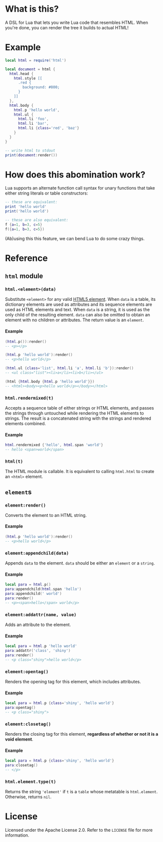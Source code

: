 # What is this?

A DSL for Lua that lets you write Lua code that resembles HTML. When you're
done, you can render the tree it builds to actual HTML!

# Example

```lua
local html = require('html')

local document = html {
  html.head {
    html.style [[
      .red {
        background: #800;
      }
    ]]
  },
  html.body {
    html.p 'hello world',
    html.ul {
      html.li 'foo',
      html.li 'bar',
      html.li {class='red', 'baz'}
    }
  }
}

-- write html to stdout
print(document:render())
```

# How does this abomination work?

Lua supports an alternate function call syntax for unary functions that take
either string literals or table constructors:

```lua
-- these are equivalent:
print 'hello world'
print('hello world')

-- these are also equivalent:
f {a=1, b=3, c=5}
f({a=1, b=3, c=5})
```

(Ab)using this this feature, we can bend Lua to do some crazy things.

# Reference
## `html` module
### `html.<element>(data)`

Substitute `<element>` for any valid [HTML5
element](http://www.w3.org/TR/html5/). When `data` is a table, its dictionary
elements are used as attributes and its sequence elements are used as HTML
elements and text. When `data` is a string, it is used as the only child of the
resulting element. `data` can also be omitted to obtain an element with no
children or attributes. The return value is an `element`.

#### Example

```lua
(html.p()):render()
-- <p></p>

(html.p 'hello world'):render()
-- <p>hello world</p>

(html.ul {class='list', html.li 'a', html.li 'b'}):render()
-- <ul class="list"><li>a</li><li>b</li></ul>
```

```lua
(html {html.body {html.p 'hello world'}})
-- <html><body><p>hello world</p></body></html>
```

### `html.rendermixed(t)`

Accepts a sequence table of either strings or HTML elements, and passes the
strings through untouched while rendering the HTML elements to strings. The
result is a concatenated string with the strings and rendered elements
combined.

#### Example

```lua
html.rendermixed {'hello', html.span 'world'}
-- hello <span>world</span>
```

### `html(t)`

The HTML module is callable. It is equivalent to calling `html.html` to create
an `<html>` element.

## `element`s
### `element:render()`

Converts the element to an HTML string.

#### Example

```lua
(html.p 'hello world'):render()
-- <p>hello world</p>
```

### `element:appendchild(data)`

Appends `data` to the element. `data` should be either an `element` or a
`string`.

#### Example

```lua
local para = html.p()
para:appendchild(html.span 'hello')
para:appendchild(' world')
para:render()
-- <p><span>hello</span> world</p>
```

### `element:addattr(name, value)`

Adds an attribute to the element.

#### Example

```lua
local para = html.p 'hello world'
para:addattr('class', 'shiny')
para:render()
-- <p class="shiny">hello world</p>
```

### `element:opentag()`

Renders the opening tag for this element, which includes attributes.

#### Example

```lua
local para = html.p {class='shiny', 'hello world'}
para:opentag()
-- <p class="shiny">
```

### `element:closetag()`

Renders the closing tag for this element, **regardless of whether or not it is
a void element**.

#### Example

```lua
local para = html.p {class='shiny', 'hello world'}
para:closetag()
-- </p>
```

### `html.element.type(t)`

Returns the string `'element'` if `t` is a `table` whose metatable is
`html.element`. Otherwise, returns `nil`.

# License
Licensed under the Apache License 2.0. Refer to the `LICENSE` file for more
information.
